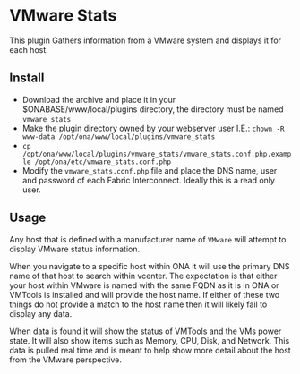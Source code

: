 # VMware Stats

This plugin Gathers information from a VMware system and displays it for each host.

## Install

  * Download the archive and place it in your $ONABASE/www/local/plugins directory, the directory must be named `vmware_stats`
  * Make the plugin directory owned by your webserver user I.E.: `chown -R www-data /opt/ona/www/local/plugins/vmware_stats`
  * `cp /opt/ona/www/local/plugins/vmware_stats/vmware_stats.conf.php.example /opt/ona/etc/vmware_stats.conf.php`
  * Modify the `vmware_stats.conf.php` file and place the DNS name, user and password of each Fabric Interconnect.  Ideally this is a read only user.

## Usage

Any host that is defined with a manufacturer name of `VMware` will attempt to display VMware status information.

When you navigate to a specific host within ONA it will use the primary DNS name of that host to search within vcenter.  The expectation is that either your host within VMware is named with the same FQDN as it is in ONA or VMTools is installed and will provide the host name.  If either of these two things do not provide a match to the host name then it will likely fail to display any data.

When data is found it will show the status of VMTools and the VMs power state.  It will also show items such as Memory, CPU, Disk, and Network.  This data is pulled real time and is meant to help show more detail about the host from the VMware perspective.
